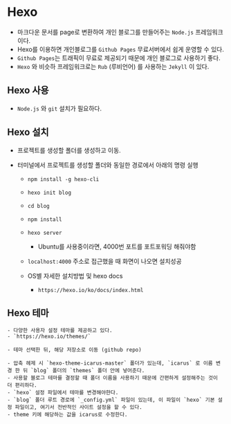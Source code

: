 # Hexo

- 마크다운 문서를 page로 변환하여 개인 블로그를 만들어주는 `Node.js` 프레임워크이다.
- Hexo를 이용하면 개인블로그를 `Github Pages` 무료서버에서 쉽게 운영할 수 있다.
- `Github Pages`는 트래픽이 무료로 제공되기 때문에 개인 블로그로 사용하기 좋다.
- `Hexo` 와 비슷하 프레임워크로는 `Rub` (루비언어) 를 사용하는 `Jekyll` 이 있다.

## Hexo 사용

- `Node.js` 와 `git` 설치가 필요하다.

## Hexo 설치

- 프로젝트를 생성할 폴더를 생성하고 이동.
- 터미널에서 프로젝트를 생성할 폴더와 동일한 경로에서 아래의 명령 실행

  - `npm install -g hexo-cli`
  - `hexo init blog`
  - `cd blog`
  - `npm install`
  - `hexo server`
    - Ubuntu를 사용중이라면, 4000번 포트를 포트포워딩 해줘야함
  - `localhost:4000` 주소로 접근했을 때 화면이 나오면 설치성공

  - OS별 자세한 설치방법 및 hexo docs
    - `https://hexo.io/ko/docs/index.html`

## Hexo 테마

    - 다양한 사용자 설정 테마를 제공하고 있다.
    - `https://hexo.io/themes/`

    - 테마 선택한 뒤, 해당 저장소로 이동 (github repo)

    - 압축 헤제 시 `hexo-theme-icarus-master` 폴더가 있는데, `icarus` 로 이름 변경 한 뒤 `blog` 폴더의 `themes` 폴더 안에 넣어준다.
    - 사용할 블로그 테마를 결정할 때 폴더 이름을 사용하기 때문에 간편하게 설정해주는 것이 더 편리하다.
    - `hexo` 설정 파일에서 테마를 변경해야한다.
    - `blog` 폴더 루트 경로에 `_config.yml` 파일이 있는데, 이 파일이 `hexo` 기본 설정 파일이고, 여기서 전반적인 사이트 설정을 할 수 있다.
    - theme 키에 해당하는 값을 icarus로 수정한다.
